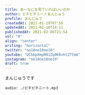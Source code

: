```yaml
---
title: あーなにを見ていればいいのか
author: ピチピチニートまんじゅう
profile: まんじゅう
createdAt: 2021-01-19T07:56
updatedAt: 2021-02-16T14:11
publishedAt: 2021-02-06T21:54
vol: "0"
align: "center"
writing: "horizontal"
twitter: "ne10ne10ne10"
youtube: "UChbpXmpN91Zq0K0vktZ7tmA"
instagram: "ne10ne10ne10"
draft: true
---
```


まんじゅうです

`audio: ./ピチピチニート.mp3`
